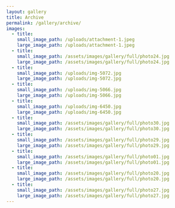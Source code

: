 ```yaml
---
layout: gallery
title: Archive
permalink: /gallery/archive/
images:
  - title:
    small_image_path: /uploads/attachment-1.jpeg
    large_image_path: /uploads/attachment-1.jpeg
  - title:
    small_image_path: /assets/images/gallery/full/photo24.jpg
    large_image_path: /assets/images/gallery/full/photo24.jpg
  - title:
    small_image_path: /uploads/img-5072.jpg
    large_image_path: /uploads/img-5072.jpg
  - title:
    small_image_path: /uploads/img-5066.jpg
    large_image_path: /uploads/img-5066.jpg
  - title:
    small_image_path: /uploads/img-6450.jpg
    large_image_path: /uploads/img-6450.jpg
  - title:
    small_image_path: /assets/images/gallery/full/photo30.jpg
    large_image_path: /assets/images/gallery/full/photo30.jpg
  - title:
    small_image_path: /assets/images/gallery/full/photo29.jpg
    large_image_path: /assets/images/gallery/full/photo29.jpg
  - title:
    small_image_path: /assets/images/gallery/full/photo01.jpg
    large_image_path: /assets/images/gallery/full/photo01.jpg
  - title:
    small_image_path: /assets/images/gallery/full/photo20.jpg
    large_image_path: /assets/images/gallery/full/photo20.jpg
  - title:
    small_image_path: /assets/images/gallery/full/photo27.jpg
    large_image_path: /assets/images/gallery/full/photo27.jpg
---
```


